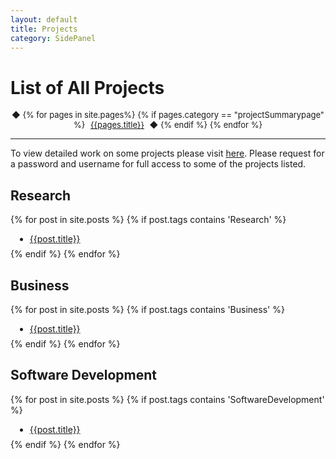 ```yaml
---
layout: default
title: Projects
category: SidePanel
---
```

# List of All Projects

<div style="width: 100%;">
  <p align="center" >
    <font size="2.1em">              
    	&#9670;
      {% for pages in site.pages%}
        {% if pages.category == "projectSummarypage" %}
          <a href="{{pages.url}}" style="padding: 5px;">{{pages.title}}</a>          
          &#9670;          
        {% endif %}                
      {% endfor %}                
    </font>
  </p>
</div>

<hr>
To view detailed work on some projects please visit <a href="http://youeeg.net/mgProjectPages/">here</a>. Please request for a password and username for full access to some of the projects listed.

## Research

{% for post in site.posts %}
{% if post.tags contains 'Research' %}
<ul style="margin:0.5em;">
  <li>
    <a href='{{post.url}}'>
      {{post.title}}
    </a>
  </li>
</ul>
{% endif %}
{% endfor %}


<br>

## Business
{% for post in site.posts %}
{% if post.tags contains 'Business' %}
<ul style="margin:0.5em;">
  <li>
    <a href='{{post.url}}'>
      {{post.title}}
    </a>
  </li>
</ul>
{% endif %}
{% endfor %}

<br>

## Software Development
{% for post in site.posts %}
{% if post.tags contains 'SoftwareDevelopment' %}
<ul style="margin:0.5em;">
  <li>
    <a href='{{post.url}}'>
      {{post.title}}
    </a>
  </li>
</ul>
{% endif %}
{% endfor %}



<!-- THIS IS WORKING

{% for post in site.posts %}

<li><a href="{{post.url}}">  {{post.title}}  </a></li>

{% endfor %}
-->
		

